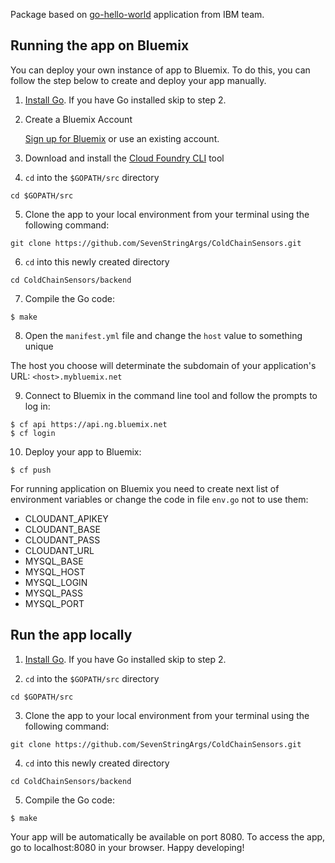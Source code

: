 Package based on [go-hello-world][go_hello_world_url] application from IBM team.

## Running the app on Bluemix

You can deploy your own instance of app to Bluemix. To do this, you can follow the step below to create and deploy your app manually.

1. [Install Go][go_install_url].  If you have Go installed skip to step 2.

2. Create a Bluemix Account

    [Sign up for Bluemix][bluemix_signup_url] or use an existing account.

3. Download and install the [Cloud Foundry CLI][cloud_foundry_url] tool


4. `cd` into the `$GOPATH/src` directory

  ```
  cd $GOPATH/src
  ```

5. Clone the app to your local environment from your terminal using the following command:

  ```
  git clone https://github.com/SevenStringArgs/ColdChainSensors.git
  ```

6. `cd` into this newly created directory

  ```
  cd ColdChainSensors/backend
  ```

7. Compile the Go code:

  ```
  $ make
  ```

8. Open the `manifest.yml` file and change the `host` value to something unique

  The host you choose will determinate the subdomain of your application's URL:  `<host>.mybluemix.net`

9. Connect to Bluemix in the command line tool and follow the prompts to log in:

  ```
  $ cf api https://api.ng.bluemix.net
  $ cf login
  ```

10. Deploy your app to Bluemix:

  ```
  $ cf push
  ```


For running application on Bluemix you need to create next list of environment variables or change the code in file `env.go` not to use them:

* CLOUDANT_APIKEY
* CLOUDANT_BASE
* CLOUDANT_PASS
* CLOUDANT_URL
* MYSQL_BASE
* MYSQL_HOST
* MYSQL_LOGIN
* MYSQL_PASS
* MYSQL_PORT

## Run the app locally

1. [Install Go][go_install_url].  If you have Go installed skip to step 2.

2. `cd` into the `$GOPATH/src` directory

  ```
  cd $GOPATH/src
  ```

3. Clone the app to your local environment from your terminal using the following command:

  ```
  git clone https://github.com/SevenStringArgs/ColdChainSensors.git
  ```

4. `cd` into this newly created directory

  ```
  cd ColdChainSensors/backend
  ```


5. Compile the Go code:

  ```
  $ make
  ```

Your app will be automatically be available on port 8080. To access the app, go to localhost:8080 in your browser. Happy developing!

[bluemix_signup_url]: https://ibm.biz/go-hello-world-signup
[cloud_foundry_url]: https://github.com/cloudfoundry/cli/releases
[gin_gonic_url]: https://github.com/gin-gonic/gin
[go_install_url]: https://golang.org/doc/install
[go_hello_world_url]: https://github.com/IBM-Bluemix/go-hello-world
